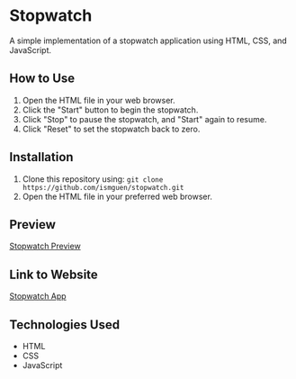 # Stopwatch

A simple implementation of a stopwatch application using HTML, CSS, and JavaScript.

## How to Use

1. Open the HTML file in your web browser.
2. Click the "Start" button to begin the stopwatch.
3. Click "Stop" to pause the stopwatch, and "Start" again to resume.
4. Click "Reset" to set the stopwatch back to zero.

## Installation

1. Clone this repository using: `git clone https://github.com/ismguen/stopwatch.git`
2. Open the HTML file in your preferred web browser.

## Preview

[Stopwatch Preview](![image](https://github.com/ismguen/stopwatch/assets/130120780/9987e5a0-2ce9-4405-af7c-3c07874fff25))

## Link to Website

[Stopwatch App](https://ismguen.github.io/stopwatch/index.html)

## Technologies Used

- HTML
- CSS
- JavaScript
